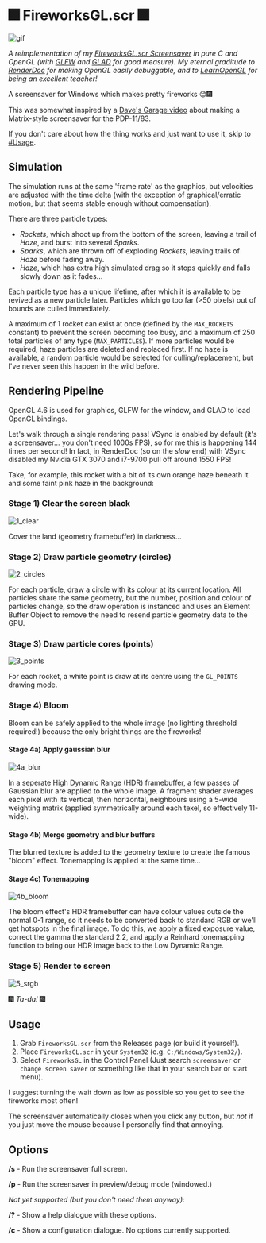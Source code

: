 ﻿# 🎆 FireworksGL.scr 🎆

![gif](fireworksgl.gif)

*A reimplementation of my [FireworksGL.scr Screensaver](https://github.com/atom-dispencer/Fireworks.scr)
    in pure C and OpenGL (with [GLFW](https://github.com/glfw/glfw) and [GLAD](https://github.com/Dav1dde/glad) 
    for good measure).
My eternal graditude to [RenderDoc](https://renderdoc.org/) for making OpenGL easily debuggable, and to 
    [LearnOpenGL](https://learnopengl.com) for being an excellent teacher!*

A screensaver for Windows which makes pretty fireworks 😊🎆

This was somewhat inspired by a [Dave's Garage video](https://www.youtube.com/watch?v=-foAV_zU2as)
   about making a Matrix-style screensaver for the PDP-11/83.

If you don't care about how the thing works and just want to use it, skip to 
    [#Usage](#Usage).

## Simulation

The simulation runs at the same 'frame rate' as the graphics, but velocities
    are adjusted with the time delta (with the exception of graphical/erratic
    motion, but that seems stable enough without compensation).

There are three particle types:
- *Rockets*, which shoot up from the bottom of the screen, leaving a trail of
    *Haze*, and burst into several *Sparks*.
- *Sparks*, which are thrown off of exploding *Rockets*, leaving trails of
    *Haze* before fading away.
- *Haze*, which has extra high simulated drag so it stops quickly and falls
    slowly down as it fades...

Each particle type has a unique lifetime, after which it is available to be
    revived as a new particle later.
Particles which go too far (>50 pixels) out of bounds are culled immediately.

A maximum of 1 rocket can exist at once (defined by the `MAX_ROCKETS` constant)
    to prevent the screen becoming too busy, and a maximum of 250 total
    particles of any type (`MAX_PARTICLES`).
If more particles would be required, haze particles are deleted and replaced
    first.
If no haze is available, a random particle would be selected for
    culling/replacement, but I've never seen this happen in the wild before.

## Rendering Pipeline

OpenGL 4.6 is used for graphics, GLFW for the window, and GLAD to load OpenGL 
    bindings.

Let's walk through a single rendering pass!
VSync is enabled by default (it's a screensaver... you don't need 1000s FPS),
    so for me this is happening 144 times per second!
In fact, in RenderDoc (so on the *slow* end) with VSync disabled my Nvidia GTX 
    3070 and i7-9700 pull off around 1550 FPS!

Take, for example, this rocket with a bit of its own orange haze beneath it and
    some faint pink haze in the background:

### Stage 1) Clear the screen black
![1_clear](pipeline_photos/1_clear.jpg)

Cover the land (geometry framebuffer) in darkness...

### Stage 2) Draw particle geometry (circles)
![2_circles](pipeline_photos/2_circles.jpg)

For each particle, draw a circle with its colour at its current location.
All particles share the same geometry, but the number, position and colour of 
    particles change, so the draw operation is instanced and uses an 
    Element Buffer Object to remove the need to resend particle geometry data
    to the GPU.

### Stage 3) Draw particle cores (points)
![3_points](pipeline_photos/3_points.jpg)

For each rocket, a white point is draw at its centre using the `GL_POINTS`
    drawing mode.

### Stage 4) Bloom

Bloom can be safely applied to the whole image (no lighting threshold required!)
    because the only bright things are the fireworks!

#### Stage 4a) Apply gaussian blur
![4a_blur](pipeline_photos/4a_blur.jpg)

In a seperate High Dynamic Range (HDR) framebuffer, a few passes of Gaussian 
    blur are applied to the whole image.
A fragment shader averages each pixel with its vertical, then horizontal,
    neighbours using a 5-wide weighting matrix (applied symmetrically
    around each texel, so effectively 11-wide).

#### Stage 4b) Merge geometry and blur buffers

The blurred texture is added to the geometry texture to create the famous
    "bloom" effect.
Tonemapping is applied at the same time...

#### Stage 4c) Tonemapping
![4b_bloom](pipeline_photos/4b_bloom.jpg)

The bloom effect's HDR framebuffer can have colour values outside the normal
    0-1 range, so it needs to be converted back to standard RGB or we'll get
    hotspots in the final image.
To do this, we apply a fixed exposure value, correct the gamma the standard
    2.2, and apply a Reinhard tonemapping function to bring our HDR image
    back to the Low Dynamic Range.

### Stage 5) Render to screen
![5_srgb](pipeline_photos/5_srgb.jpg)

🎆 *Ta-da!* 🎆 

## Usage

1) Grab `FireworksGL.scr` from the Releases page (or build it yourself).
2) Place `FireworksGL.scr` in your `System32` (e.g. `C:/Windows/System32/`).
3) Select `FireworksGL` in the Control Panel (Just search `screensaver` 
   or `change screen saver` or something like that in your search bar or 
   start menu).

I suggest turning the wait down as low as possible so you get to see the
   fireworks most often!

The screensaver automatically closes when you click any button, but *not*
   if you just move the mouse because I personally find that annoying.

## Options

**/s** - Run the screensaver full screen.

**/p** - Run the screensaver in preview/debug mode (windowed.)

*Not yet supported (but you don't need them anyway):*

**/?** - Show a help dialogue with these options.

**/c** - Show a configuration dialogue. No options currently supported.
